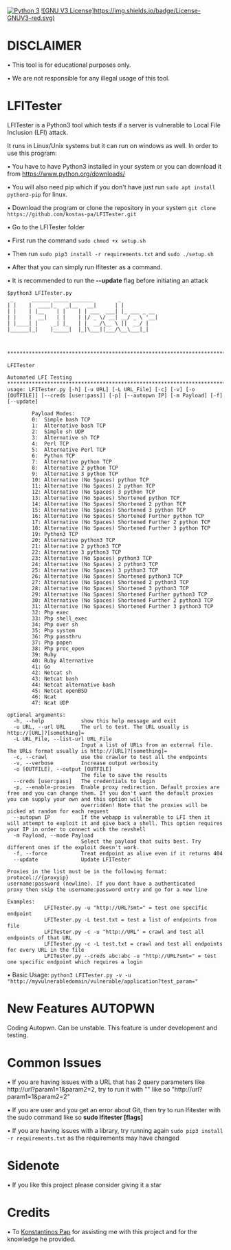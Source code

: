 [![Python 3](https://img.shields.io/badge/Python-3-blue.svg)](https://www.python.org/downloads/)
[![GNU V3 License]https://img.shields.io/badge/License-GNUV3-red.svg)](LICENSE)

# DISCLAIMER
• This tool is for educational purposes only.

• We are not responsible for any illegal usage of this tool.



# LFITester

LFITester is a Python3 tool which tests if a server is vulnerable to Local File Inclusion (LFI) attack.

It runs in Linux/Unix systems but it can run on windows as well. In order to use this program:

• You have to have Python3 installed in your system or you can download it from https://www.python.org/downloads/

• You will also need pip which if you don't have just run ```sudo apt install python3-pip``` for linux.

• Download the program or clone the repository in your system `git clone https://github.com/kostas-pa/LFITester.git`

• Go to the LFITester folder

• First run the command ```sudo chmod +x setup.sh```

• Then run ```sudo pip3 install -r requirements.txt``` and ```sudo ./setup.sh```

• After that you can simply run lfitester as a command.

• It is recommended to run the **--update** flag before initiating an attack 

```
$python3 LFITester.py 
 _      ______ _____ _______        _                                                                                                                                                        
| |    |  ____|_   _|__   __|      | |                                                                                                                                                       
| |    | |__    | |    | | ___  ___| |_ ___ _ __                                                                                                                                             
| |    |  __|   | |    | |/ _ \/ __| __/ _ \ '__|                                                                                                                                            
| |____| |     _| |_   | |  __/\__ \ ||  __/ |                                                                                                                                               
|______|_|    |_____|  |_|\___||___/\__\___|_|                                                                                                                                               
                                                                                                                                                                                             
                                                                                                                                                                                             

*********************************************************************************************************************************************************************************************
                                                                                          LFITester
                                                                                    Automated LFI Testing
*********************************************************************************************************************************************************************************************
usage: LFITester.py [-h] [-u URL] [-L URL_File] [-c] [-v] [-o [OUTFILE]] [--creds [user:pass]] [-p] [--autopwn IP] [-m Payload] [-f] [--update]

        Payload Modes:
        0:  Simple bash TCP
        1:  Alternative bash TCP
        2:  Simple sh UDP
        3:  Alternative sh TCP
        4:  Perl TCP
        5:  Alternative Perl TCP
        6:  Python TCP
        7:  Alternative python TCP
        8:  Alternative 2 python TCP
        9:  Alternative 3 python TCP
        10: Alternative (No Spaces) python TCP
        11: Alternative (No Spaces) 2 python TCP
        12: Alternative (No Spaces) 3 python TCP
        13: Alternative (No Spaces) Shortened python TCP
        14: Alternative (No Spaces) Shortened 2 python TCP
        15: Alternative (No Spaces) Shortened 3 python TCP
        16: Alternative (No Spaces) Shortened Further python TCP
        17: Alternative (No Spaces) Shortened Further 2 python TCP
        18: Alternative (No Spaces) Shortened Further 3 python TCP
        19: Python3 TCP
        20: Alternative python3 TCP
        21: Alternative 2 python3 TCP
        22: Alternative 3 python3 TCP
        23: Alternative (No Spaces) python3 TCP
        24: Alternative (No Spaces) 2 python3 TCP
        25: Alternative (No Spaces) 3 python3 TCP
        26: Alternative (No Spaces) Shortened python3 TCP
        27: Alternative (No Spaces) Shortened 2 python3 TCP
        28: Alternative (No Spaces) Shortened 3 python3 TCP
        29: Alternative (No Spaces) Shortened Further python3 TCP
        30: Alternative (No Spaces) Shortened Further 2 python3 TCP
        31: Alternative (No Spaces) Shortened Further 3 python3 TCP
        32: Php exec
        33: Php shell_exec
        34: Php over sh
        35: Php system
        36: Php passthru
        37: Php popen
        38: Php proc_open
        39: Ruby
        40: Ruby Alternative
        41: Go
        42: Netcat sh
        43: Netcat bash
        44: Netcat alternative bash
        45: Netcat openBSD
        46: Ncat
        47: Ncat UDP 

optional arguments:
  -h, --help            show this help message and exit
  -u URL, --url URL     The url to test. The URL usually is http://[URL]?[something]=
  -L URL_File, --list-url URL_File
                        Input a list of URLs from an external file. The URLs format usually is http://[URL]?[something]=
  -c, --crawl           use the crawler to test all the endpoints
  -v, --verbose         Increase output verbosity
  -o [OUTFILE], --output [OUTFILE]
                        The file to save the results
  --creds [user:pass]   The credentials to login
  -p, --enable-proxies  Enable proxy redirection. Default proxies are free and you can change them. If you don't want the default proxies you can supply your own and this option will be
                        overridden! Note that the proxies will be picked at random for each request
  --autopwn IP          If the webapp is vulnerable to LFI then it will attempt to exploit it and give back a shell. This option requires your IP in order to connect with the revshell
  -m Payload, --mode Payload
                        Select the payload that suits best. Try different ones if the exploit doesn't work.
  -f, --force           Treat endpoint as alive even if it returns 404
  --update              Update LFITester

Proxies in the list must be in the following format: protocol://{proxyip} 
username:password (newline). If you dont have a authenticated 
proxy then skip the username:password entry and go for a new line

Examples: 
            LFITester.py -u "http://URL?smt=" = test one specific endpoint
            LFITester.py -L test.txt = test a list of endpoints from file
            LFITester.py -c -u "http://URL" = crawl and test all endpoints of that URL
            LFITester.py -c -L test.txt = crawl and test all endpoints for every URL in the file
            LFITester.py --creds abc:abc -u "http://URL?smt=" = test one specific endpoint which requires a login

```

• Basic Usage: `python3 LFITester.py -v -u "http://myvulnerabledomain/vulnerable/application?test_param="`

# New Features AUTOPWN
Coding Autopwn. Can be unstable. This feature is under development and testing.

# Common Issues
• If you are having issues with a URL that has 2 query parameters like http://url?param1=1&param2=2, try to run it with "" like so "http://url?param1=1&param2=2"

• If you are user and you get an error about Git, then try to run lfitester with the sudo command like so **sudo lfitester [flags]**

• If you are having issues with a library, try running again ```sudo pip3 install -r requirements.txt``` as the requirements may have changed

# Sidenote
• If you like this project please consider giving it a star

# Credits
• To [Konstantinos Pap](https://github.com/Konstantinos-Papanagnou) for assisting me with this project and for the knowledge he provided.

